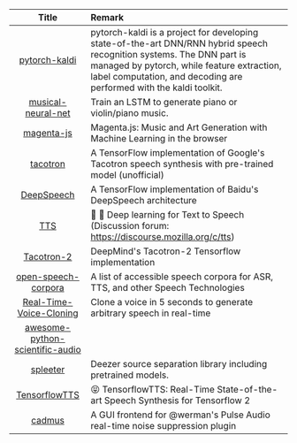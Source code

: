 | Title | Remark |
| :----: | :---- |
|[pytorch-kaldi](https://github.com/mravanelli/pytorch-kaldi)|pytorch-kaldi is a project for developing state-of-the-art DNN/RNN hybrid speech recognition systems. The DNN part is managed by pytorch, while feature extraction, label computation, and decoding are performed with the kaldi toolkit.|
|[musical-neural-net](https://github.com/mcleavey/musical-neural-net)|Train an LSTM to generate piano or violin/piano music. |
|[magenta-js](https://github.com/magenta/magenta-js)|Magenta.js: Music and Art Generation with Machine Learning in the browser |
|[tacotron](https://github.com/keithito/tacotron)|A TensorFlow implementation of Google's Tacotron speech synthesis with pre-trained model (unofficial)|
|[DeepSpeech](https://github.com/mozilla/DeepSpeech)|A TensorFlow implementation of Baidu's DeepSpeech architecture|
|[TTS](https://github.com/mozilla/TTS)|🤖 💬 Deep learning for Text to Speech (Discussion forum: https://discourse.mozilla.org/c/tts)|
|[Tacotron-2](https://github.com/Rayhane-mamah/Tacotron-2)|DeepMind's Tacotron-2 Tensorflow implementation|
|[open-speech-corpora](https://github.com/JRMeyer/open-speech-corpora)|A list of accessible speech corpora for ASR, TTS, and other Speech Technologies|
|[Real-Time-Voice-Cloning](https://github.com/CorentinJ/Real-Time-Voice-Cloning)|Clone a voice in 5 seconds to generate arbitrary speech in real-time|
|[awesome-python-scientific-audio](https://github.com/faroit/awesome-python-scientific-audio)|
|[spleeter](https://github.com/deezer/spleeter)|Deezer source separation library including pretrained models. |
|[TensorflowTTS](https://github.com/TensorSpeech/TensorflowTTS)|😝 TensorflowTTS: Real-Time State-of-the-art Speech Synthesis for Tensorflow 2|
|[cadmus](https://github.com/josh-richardson/cadmus)|A GUI frontend for @werman's Pulse Audio real-time noise suppression plugin|